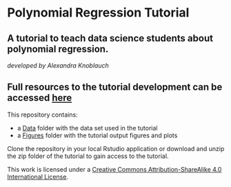 
# Polynomial Regression Tutorial

## A tutorial to teach data science students about polynomial regression.

*developed by Alexandra Knoblauch*

## Full resources to the tutorial development can be accessed [here](https://github.com/EdDataScienceEES/tutorial-Alexknob)

This repository contains:

* a [Data](https://github.com/Alexknob/Polyreg-tutorial/tree/main/Data) folder with the data set used in the tutorial
* a [Figures](https://github.com/Alexknob/Polyreg-tutorial/tree/main/Figures) folder with the tutorial output figures and plots

Clone the repository in your local Rstudio application or download and unzip the zip folder of the tutorial to gain access to the tutorial.

This work is licensed under a [Creative Commons Attribution-ShareAlike 4.0 International License](https://creativecommons.org/licenses/by-sa/4.0/).
